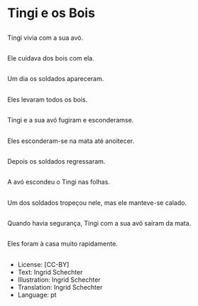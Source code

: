 # Tingi e os Bois

##
Tingi vivia com a sua
avó.

##
Ele cuidava dos bois
com ela.

##
Um dia os soldados
apareceram.

##
Eles levaram todos os
bois.

##
Tingi e a sua avó
fugiram e esconderamse.

##
Eles esconderam-se na
mata até anoitecer.

##
Depois os soldados
regressaram.

##
A avó escondeu o Tingi
nas folhas.

##
Um dos soldados
tropeçou nele, mas ele
manteve-se calado.

##
Quando havia
segurança, Tingi com a
sua avó saíram da
mata.

##
Eles foram à casa
muito rapidamente.

##
* License: [CC-BY]
* Text: Ingrid Schechter
* Illustration: Ingrid Schechter
* Translation: Ingrid Schechter
* Language: pt
